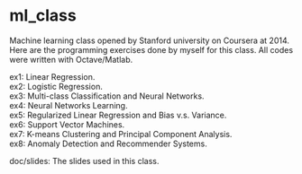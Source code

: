 ml_class
========

Machine learning class opened by Stanford university on Coursera at 2014. <br/>
Here are the programming exercises done by myself for this class.
All codes were written with Octave/Matlab.

ex1: Linear Regression. <br/>
ex2: Logistic Regression. <br/>
ex3: Multi-class Classification and Neural Networks. <br/>
ex4: Neural Networks Learning. <br/>
ex5: Regularized Linear Regression and Bias v.s. Variance. <br/>
ex6: Support Vector Machines. <br/>
ex7: K-means Clustering and Principal Component Analysis. <br/>
ex8: Anomaly Detection and Recommender Systems.

doc/slides: The slides used in this class.
